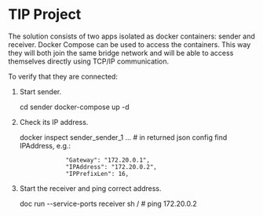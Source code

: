 TIP Project
=====

The solution consists of two apps isolated as docker containers: sender and receiver.
Docker Compose can be used to access the containers. This way they will both join the same bridge network
and will be able to access themselves directly using TCP/IP communication.

To verify that they are connected:

1. Start sender.


    cd sender
    docker-compose up -d

2. Check its IP address.


    docker inspect sender_sender_1
    ... # in returned json config find IPAddress, e.g.:
    
                    "Gateway": "172.20.0.1",
                    "IPAddress": "172.20.0.2",
                    "IPPrefixLen": 16,


    
3. Start the receiver and ping correct address.


    doc run --service-ports receiver sh
    / # ping 172.20.0.2


